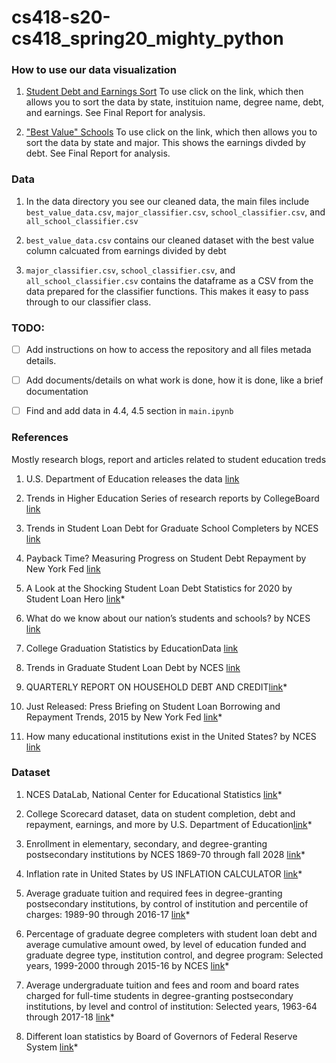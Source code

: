 # cs418-s20-cs418_spring20_mighty_python

### How to use our data visualization
1. [Student Debt and Earnings Sort](https://datastudio.google.com/open/1g6G-O8LygSsjNdDV32BJNbLDH6IjJqIA)
To use click on the link, which then allows you to sort the data by state, instituion name, degree name, debt, and earnings. See Final Report for analysis.

2. ["Best Value" Schools](https://datastudio.google.com/u/0/reporting/1UYDnVQdFf6_hKf1z2TgFMWtHsNvXl8s6/page/5WZNB)
To use click on the link, which then allows you to sort the data by state and major. This shows the earnings divded by debt. See Final Report for analysis.

### Data

1. In the data directory you see our cleaned data, the main files include ```best_value_data.csv```, ```major_classifier.csv```, ```school_classifier.csv```, and ```all_school_classifier.csv```

2. ```best_value_data.csv``` contains our cleaned dataset with the best value column calcuated from earnings divided by debt

3. ```major_classifier.csv```, ```school_classifier.csv```, and ```all_school_classifier.csv``` contains the dataframe as a CSV from the data prepared for the classifier functions. This makes it easy to pass through to our classifier class.

### TODO:

- [ ] Add instructions on how to access the repository and all files metada details. 
- [ ] Add documents/details on what work is done, how it is done, like a brief documentation


- [ ] Find and add data in 4.4, 4.5 section in `main.ipynb`

### References
Mostly research blogs, report and articles related to student education treds


1. U.S. Department of Education releases the data [link](https://www.ed.gov/news/press-releases/secretary-devos-delivers-promise-provide-students-relevant-actionable-information-needed-make-personalized-education-decisions)

2. Trends in Higher Education Series of research reports by CollegeBoard [link](https://research.collegeboard.org/trends/trends-higher-education)

3. Trends in Student Loan Debt for Graduate School Completers by NCES [link](https://nces.ed.gov/programs/coe/pdf/coe_tub.pdf)

4. Payback Time? Measuring Progress on Student Debt Repayment by New York Fed [link](https://libertystreeteconomics.newyorkfed.org/2015/02/payback_time_measuring_progress_on_student_debt_repayment.html)

5. A Look at the Shocking Student Loan Debt Statistics for 2020 by Student Loan Hero [link](https://studentloanhero.com/student-loan-debt-statistics/)*

6. What do we know about our nation’s students and schools? by NCES [link](https://nces.ed.gov/fastfacts/display.asp?id=372)

7. College Graduation Statistics by EducationData [link](https://educationdata.org/number-of-college-graduates/)

8. Trends in Graduate Student Loan Debt by NCES [link](https://nces.ed.gov/blogs/nces/post/trends-in-graduate-student-loan-debt)

9. QUARTERLY REPORT ON HOUSEHOLD DEBT AND CREDIT[link](https://www.newyorkfed.org/medialibrary/interactives/householdcredit/data/pdf/hhdc_2019q3.pdf)*

10. Just Released: Press Briefing on Student Loan Borrowing and Repayment Trends, 2015 by New York Fed [link](https://libertystreeteconomics.newyorkfed.org/2015/04/just-released-press-briefing-on-student-loan-borrowing-and-repayment-trends-2015.html)*

11. How many educational institutions exist in the United States? by NCES [link](https://nces.ed.gov/fastfacts/display.asp?id=84)

### Dataset

1. NCES DataLab, National Center for Educational Statistics [link](https://nces.ed.gov/datalab/index.aspx)*

2. College Scorecard dataset, data on student completion, debt and repayment, earnings, and more by U.S. Department of Education[link](https://collegescorecard.ed.gov/data/)*

3. Enrollment in elementary, secondary, and degree-granting postsecondary institutions by NCES 1869-70 through fall 2028 [link](https://nces.ed.gov/programs/digest/d18/tables/dt18_105.30.asp)*

4. Inflation rate in United States by US INFLATION CALCULATOR [link](https://www.usinflationcalculator.com/inflation/historical-inflation-rates/)*

5. Average graduate tuition and required fees in degree-granting postsecondary institutions, by control of institution and percentile of charges: 1989-90 through 2016-17 [link](https://nces.ed.gov/programs/digest/d17/tables/dt17_330.50.asp)*

6. Percentage of graduate degree completers with student loan debt and average cumulative amount owed, by level of education funded and graduate degree type, institution control, and degree program: Selected years, 1999-2000 through 2015-16 by NCES [link](https://nces.ed.gov/programs/digest/d17/tables/dt17_332.45.asp)*

7. Average undergraduate tuition and fees and room and board rates charged for full-time students in degree-granting postsecondary institutions, by level and control of institution: Selected years, 1963-64 through 2017-18 [link](https://nces.ed.gov/programs/digest/d18/tables/dt18_330.10.asp)*

8. Different loan statistics by Board of Governors of Federal Reserve System [link](https://www.federalreserve.gov/releases/g19/current/default.htm)*
